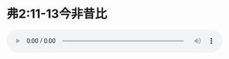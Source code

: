 # 弗2:11-13今非昔比

<audio style="width: 100%;" preload="false" controls controlslist="nodownload"><source src="//cdn.simai.ml/audio/mp3/old/12318.mp3" type="audio/mpeg">Your browser does not support the audio element.</audio>


